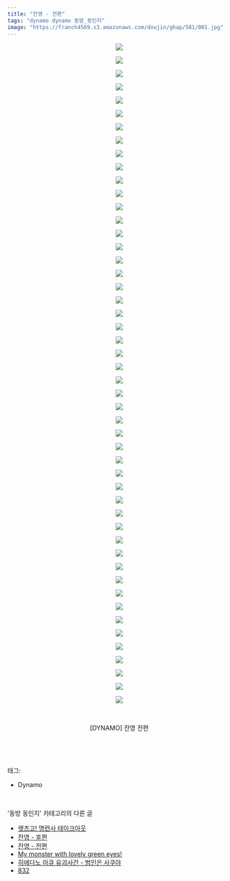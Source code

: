 ```yaml
---
title: "잔영 - 전편"
tags: "dynamo dynamo 동방_동인지"
image: "https://franch4569.s3.amazonaws.com/doujin/ghap/581/001.jpg"
---
```

<div class="article">
<p style="text-align: center; clear: none; float: none;"><img src="{{ site.imgserver2 }}/ghap/581/001.jpg"/></p>
<p style="text-align: center; clear: none; float: none;"><img src="{{ site.imgserver2 }}/ghap/581/002.jpg"/></p>
<p style="text-align: center; clear: none; float: none;"><img src="{{ site.imgserver2 }}/ghap/581/003.jpg"/></p>
<p style="text-align: center; clear: none; float: none;"><img src="{{ site.imgserver2 }}/ghap/581/004.jpg"/></p>
<p style="text-align: center; clear: none; float: none;"><img src="{{ site.imgserver2 }}/ghap/581/005.jpg"/></p>
<p style="text-align: center; clear: none; float: none;"><img src="{{ site.imgserver2 }}/ghap/581/006.jpg"/></p>
<p style="text-align: center; clear: none; float: none;"><img src="{{ site.imgserver2 }}/ghap/581/007.jpg"/></p>
<p style="text-align: center; clear: none; float: none;"><img src="{{ site.imgserver2 }}/ghap/581/008.jpg"/></p>
<p style="text-align: center; clear: none; float: none;"><img src="{{ site.imgserver2 }}/ghap/581/009.jpg"/></p>
<p style="text-align: center; clear: none; float: none;"><img src="{{ site.imgserver2 }}/ghap/581/010.jpg"/></p>
<p style="text-align: center; clear: none; float: none;"><img src="{{ site.imgserver2 }}/ghap/581/011.jpg"/></p>
<p style="text-align: center; clear: none; float: none;"><img src="{{ site.imgserver2 }}/ghap/581/012.jpg"/></p>
<p style="text-align: center; clear: none; float: none;"><img src="{{ site.imgserver2 }}/ghap/581/013.jpg"/></p>
<p style="text-align: center; clear: none; float: none;"><img src="{{ site.imgserver2 }}/ghap/581/014.jpg"/></p>
<p style="text-align: center; clear: none; float: none;"><img src="{{ site.imgserver2 }}/ghap/581/015.jpg"/></p>
<p style="text-align: center; clear: none; float: none;"><img src="{{ site.imgserver2 }}/ghap/581/016.jpg"/></p>
<p style="text-align: center; clear: none; float: none;"><img src="{{ site.imgserver2 }}/ghap/581/017.jpg"/></p>
<p style="text-align: center; clear: none; float: none;"><img src="{{ site.imgserver2 }}/ghap/581/018.jpg"/></p>
<p style="text-align: center; clear: none; float: none;"><img src="{{ site.imgserver2 }}/ghap/581/019.jpg"/></p>
<p style="text-align: center; clear: none; float: none;"><img src="{{ site.imgserver2 }}/ghap/581/020.jpg"/></p>
<p style="text-align: center; clear: none; float: none;"><img src="{{ site.imgserver2 }}/ghap/581/021.jpg"/></p>
<p style="text-align: center; clear: none; float: none;"><img src="{{ site.imgserver2 }}/ghap/581/022.jpg"/></p>
<p style="text-align: center; clear: none; float: none;"><img src="{{ site.imgserver2 }}/ghap/581/023.jpg"/></p>
<p style="text-align: center; clear: none; float: none;"><img src="{{ site.imgserver2 }}/ghap/581/024.jpg"/></p>
<p style="text-align: center; clear: none; float: none;"><img src="{{ site.imgserver2 }}/ghap/581/025.jpg"/></p>
<p style="text-align: center; clear: none; float: none;"><img src="{{ site.imgserver2 }}/ghap/581/026.jpg"/></p>
<p style="text-align: center; clear: none; float: none;"><img src="{{ site.imgserver2 }}/ghap/581/027.jpg"/></p>
<p style="text-align: center; clear: none; float: none;"><img src="{{ site.imgserver2 }}/ghap/581/028.jpg"/></p>
<p style="text-align: center; clear: none; float: none;"><img src="{{ site.imgserver2 }}/ghap/581/029.jpg"/></p>
<p style="text-align: center; clear: none; float: none;"><img src="{{ site.imgserver2 }}/ghap/581/030.jpg"/></p>
<p style="text-align: center; clear: none; float: none;"><img src="{{ site.imgserver2 }}/ghap/581/031.jpg"/></p>
<p style="text-align: center; clear: none; float: none;"><img src="{{ site.imgserver2 }}/ghap/581/032.jpg"/></p>
<p style="text-align: center; clear: none; float: none;"><img src="{{ site.imgserver2 }}/ghap/581/033.jpg"/></p>
<p style="text-align: center; clear: none; float: none;"><img src="{{ site.imgserver2 }}/ghap/581/034.jpg"/></p>
<p style="text-align: center; clear: none; float: none;"><img src="{{ site.imgserver2 }}/ghap/581/035.jpg"/></p>
<p style="text-align: center; clear: none; float: none;"><img src="{{ site.imgserver2 }}/ghap/581/036.jpg"/></p>
<p style="text-align: center; clear: none; float: none;"><img src="{{ site.imgserver2 }}/ghap/581/037.jpg"/></p>
<p style="text-align: center; clear: none; float: none;"><img src="{{ site.imgserver2 }}/ghap/581/038.jpg"/></p>
<p style="text-align: center; clear: none; float: none;"><img src="{{ site.imgserver2 }}/ghap/581/039.jpg"/></p>
<p style="text-align: center; clear: none; float: none;"><img src="{{ site.imgserver2 }}/ghap/581/040.jpg"/></p>
<p style="text-align: center; clear: none; float: none;"><img src="{{ site.imgserver2 }}/ghap/581/041.jpg"/></p>
<p style="text-align: center; clear: none; float: none;"><img src="{{ site.imgserver2 }}/ghap/581/042.jpg"/></p>
<p style="text-align: center; clear: none; float: none;"><img src="{{ site.imgserver2 }}/ghap/581/043.jpg"/></p>
<p style="text-align: center; clear: none; float: none;"><img src="{{ site.imgserver2 }}/ghap/581/044.jpg"/></p>
<p style="text-align: center; clear: none; float: none;"><img src="{{ site.imgserver2 }}/ghap/581/045.jpg"/></p>
<p style="text-align: center; clear: none; float: none;"><img src="{{ site.imgserver2 }}/ghap/581/046.jpg"/></p>
<p style="text-align: center; clear: none; float: none;"><img src="{{ site.imgserver2 }}/ghap/581/047.jpg"/></p>
<p style="text-align: center; clear: none; float: none;"><img src="{{ site.imgserver2 }}/ghap/581/048.jpg"/></p>
<p style="text-align: center; clear: none; float: none;"><img src="{{ site.imgserver2 }}/ghap/581/049.jpg"/></p>
<p style="text-align: center; clear: none; float: none;"><img src="{{ site.imgserver2 }}/ghap/581/050.jpg"/></p>
<p style="text-align: center; clear: none; float: none;"><br/></p>
<p style="text-align: center; clear: none; float: none;">[DYNAMO] 잔영 전편</p>
<p><br/></p>
</div><br/>
<div class="tagTrail">
<p>태그: </p>
<ul>
<li>Dynamo</li>
</ul>
</div><br/>
<div class="another">
<p>'동방 동인지' 카테고리의 다른 글</p>
<ul>
<li><a href="/ghap_583">렛츠고! 명련사 테이크아웃</a></li>
<li><a href="/ghap_582">잔영 - 후편</a></li>
<li><a href="/ghap_581">잔영 - 전편</a></li>
<li><a href="/ghap_580">My monster with lovely green eyes!</a></li>
<li><a href="/ghap_579">히에다노 아큐 유괴사건 - 범인은 사쿠야</a></li>
<li><a href="/ghap_578">832</a></li>
</ul>
</div><br/>
<div class="cb_module cb_fluid">
<div class="cb_wrt cb_profile">
</div><!-- commentList close -->
</div><br/>

